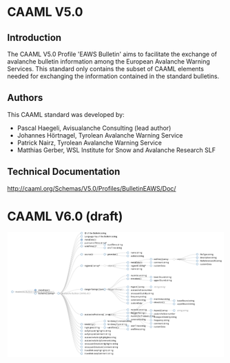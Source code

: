 # CAAML V5.0

## Introduction 

The CAAML V5.0 Profile 'EAWS Bulletin' aims to facilitate the exchange of avalanche bulletin information among the European Avalanche Warning Services. This standard only contains the subset of CAAML elements needed for exchanging the information contained in the standard bulletins.

## Authors

This CAAML standard was developed by:

- Pascal Haegeli, Avisualanche Consulting (lead author)
- Johannes Hörtnagel, Tyrolean Avalanche Warning Service
- Patrick Nairz, Tyrolean Avalanche Warning Service
- Matthias Gerber, WSL Institute for Snow and Avalanche Research SLF

## Technical Documentation

http://caaml.org/Schemas/V5.0/Profiles/BulletinEAWS/Doc/

# CAAML V6.0 (draft)

![CAAML V6 graphical representation](6.0/examples/tree_view.png)
